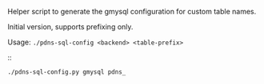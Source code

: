 Helper script to generate the gmysql configuration for custom table names.
 
Initial version, supports prefixing only. 

Usage: ```./pdns-sql-config <backend> <table-prefix>```

::

    ./pdns-sql-config.py gmysql pdns_
    

